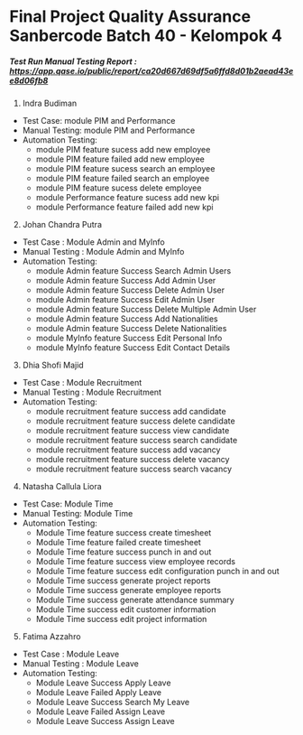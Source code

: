 # Final Project Quality Assurance Sanbercode Batch 40 - Kelompok 4

##### Test Run Manual Testing Report  : https://app.qase.io/public/report/ca20d667d69df5a6ffd8d01b2aead43ee8d06fb8

1. Indra Budiman

- Test Case: module PIM and Performance
- Manual Testing: module PIM and Performance
- Automation Testing:
  - module PIM feature sucess add new employee
  - module PIM feature failed add new employee
  - module PIM feature sucess search an employee
  - module PIM feature failed search an employee
  - module PIM feature sucess delete employee
  - module Performance feature sucess add new kpi
  - module Performance feature failed add new kpi

2. Johan Chandra Putra

- Test Case : Module Admin and MyInfo
- Manual Testing : Module Admin and MyInfo
- Automation Testing:
  - module Admin feature Success Search Admin Users
  - module Admin feature Success Add Admin User
  - module Admin feature Success Delete Admin User
  - module Admin feature Success Edit Admin User
  - module Admin feature Success Delete Multiple Admin User
  - module Admin feature Success Add Nationalities
  - module Admin feature Success Delete Nationalities
  - module MyInfo feature Success Edit Personal Info
  - module MyInfo feature Success Edit Contact Details

3. Dhia Shofi Majid

- Test Case : Module Recruitment
- Manual Testing : Module Recruitment
- Automation Testing:
  - module recruitment feature success add candidate
  - module recruitment feature success delete candidate
  - module recruitment feature success view candidate
  - module recruitment feature success search candidate
  - module recruitment feature success add vacancy
  - module recruitment feature success delete vacancy
  - module recruitment feature success search vacancy

4. Natasha Callula Liora

- Test Case: Module Time
- Manual Testing: Module Time
- Automation Testing:
  - Module Time feature success create timesheet
  - Module Time feature failed create timesheet
  - Module Time feature success punch in and out
  - Module Time feature success view employee records
  - Module Time feature success edit configuration punch in and out
  - Module Time success generate project reports
  - Module Time success generate employee reports
  - Module Time success generate attendance summary
  - Module Time success edit customer information
  - Module Time success edit project information

5. Fatima Azzahro

- Test Case : Module Leave
- Manual Testing : Module Leave
- Automation Testing:
  - Module Leave Success Apply Leave
  - Module Leave Failed Apply Leave
  - Module Leave Success Search My Leave
  - Module Leave Failed Assign Leave
  - Module Leave Success Assign Leave
